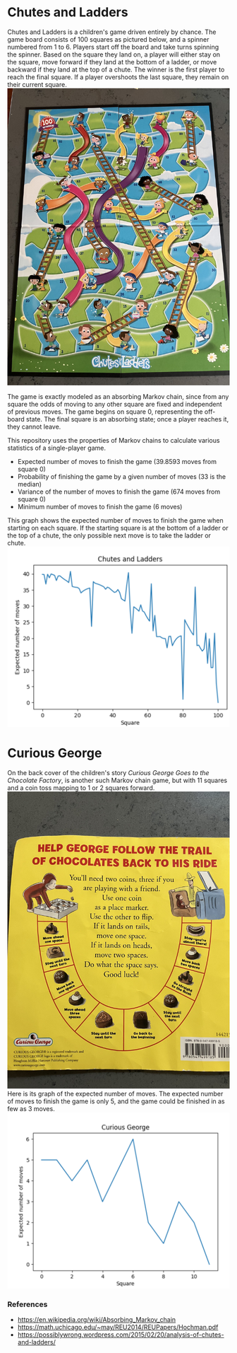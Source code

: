 
# Chutes and Ladders

Chutes and Ladders is a children's game driven entirely by chance. The game board consists of 100 squares as pictured below, and a spinner numbered from 1 to 6. 
Players start off the board and take turns spinning the spinner. Based on the square they land on, a player will either stay on the square, move forward if they land at the bottom of a ladder, or move backward if they land at the top of a chute. 
The winner is the first player to reach the final square. If a player overshoots the last square, they remain on their current square.
![chutes_and_ladders.jpg](img/chutes_and_ladders.jpg)

The game is exactly modeled as an absorbing Markov chain, since from any square the odds of moving to any other square are fixed and independent of previous moves.
The game begins on square 0, representing the off-board state.
The final square is an absorbing state; once a player reaches it, they cannot leave.

This repository uses the properties of Markov chains to calculate various statistics of a single-player game.
* Expected number of moves to finish the game (39.8593 moves from square 0)
* Probability of finishing the game by a given number of moves (33 is the median)
* Variance of the number of moves to finish the game (674 moves from square 0)
* Minimum number of moves to finish the game (6 moves)

This graph shows the expected number of moves to finish the game when starting on each square. 
If the starting square is at the bottom of a ladder or the top of a chute, the only possible next move is to take the ladder or chute.
![chutes_and_ladders_expected_moves.png](img/chutes_and_ladders_expected_moves.png)

# Curious George

On the back cover of the children's story *Curious George Goes to the Chocolate Factory*, is another such Markov chain game, but with 11 squares and a coin toss mapping to 1 or 2 squares forward.
![curious_george.jpg](img/curious_george.jpg)
Here is its graph of the expected number of moves. The expected number of moves to finish the game is only 5, and the game could be finished in as few as 3 moves.
![curious_george_expected_moves.png](img/curious_george_expected_moves.png)
### References
* https://en.wikipedia.org/wiki/Absorbing_Markov_chain
* https://math.uchicago.edu/~may/REU2014/REUPapers/Hochman.pdf
* https://possiblywrong.wordpress.com/2015/02/20/analysis-of-chutes-and-ladders/
